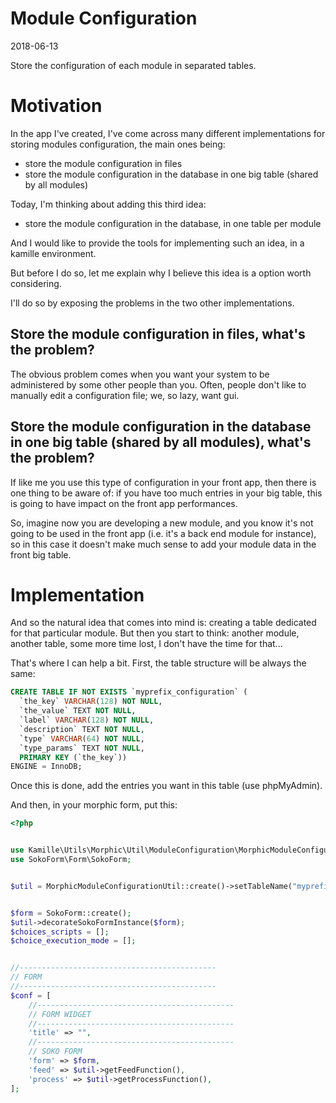 Module Configuration
=========================
2018-06-13


Store the configuration of each module in separated tables.





Motivation
============
In the app I've created, I've come across many different implementations for storing modules configuration,
the main ones being:

- store the module configuration in files
- store the module configuration in the database in one big table (shared by all modules)


Today, I'm thinking about adding this third idea:

- store the module configuration in the database, in one table per module

And I would like to provide the tools for implementing such an idea, in a kamille environment.


But before I do so, let me explain why I believe this idea is a option worth considering.

I'll do so by exposing the problems in the two other implementations.


Store the module configuration in files, what's the problem?
--------------
The obvious problem comes when you want your system to be administered by some other people than you.
Often, people don't like to manually edit a configuration file; we, so lazy, want gui.



Store the module configuration in the database in one big table (shared by all modules), what's the problem?
----------------
If like me you use this type of configuration in your front app, then there is one thing to be aware of:
if you have too much entries in your big table, this is going to have impact on the front app performances.

So, imagine now you are developing a new module, and you know it's not going to be used in the front app (i.e.
it's a back end module for instance), so in this case it doesn't make much sense to add your module data in the front big table.









Implementation
============
And so the natural idea that comes into mind is: creating a table dedicated for that particular module.
But then you start to think: another module, another table, some more time lost, I don't have the time for that...

That's where I can help a bit.
First, the table structure will be always the same:


```sql
CREATE TABLE IF NOT EXISTS `myprefix_configuration` (
  `the_key` VARCHAR(128) NOT NULL,
  `the_value` TEXT NOT NULL,
  `label` VARCHAR(128) NOT NULL,
  `description` TEXT NOT NULL,
  `type` VARCHAR(64) NOT NULL,
  `type_params` TEXT NOT NULL,
  PRIMARY KEY (`the_key`))
ENGINE = InnoDB;

```


Once this is done, add the entries you want in this table (use phpMyAdmin).


And then, in your morphic form, put this:


```php
<?php


use Kamille\Utils\Morphic\Util\ModuleConfiguration\MorphicModuleConfigurationUtil;
use SokoForm\Form\SokoForm;


$util = MorphicModuleConfigurationUtil::create()->setTableName("myprefix_configuration");


$form = SokoForm::create();
$util->decorateSokoFormInstance($form);
$choices_scripts = [];
$choice_execution_mode = [];


//--------------------------------------------
// FORM
//--------------------------------------------
$conf = [
    //--------------------------------------------
    // FORM WIDGET
    //--------------------------------------------
    'title' => "",
    //--------------------------------------------
    // SOKO FORM
    'form' => $form,
    'feed' => $util->getFeedFunction(),
    'process' => $util->getProcessFunction(),
];


```


  

 









